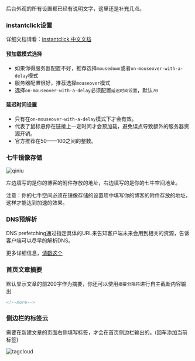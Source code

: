后台外观的所有设置都已经有说明文字，这里还是补充几点。

### instantclick设置

详细文档请看：[instantclick 中文文档](https://www.ihewro.com/archives/515/)

#### 预加载模式选择

* 如果你得服务器配置不好，推荐选择`mousedown`或者`on-mouseover-with-a-delay`模式
* 服务器配置很好，推荐选择`mouseover`模式
* 选择`on-mouseover-with-a-delay`必须配置`延迟时间设置`，默认`70`

#### 延迟时间设置

* 只有在`on-mouseover-with-a-delay`模式下才会有效。
* 代表了鼠标悬停在链接上一定时间才会预加载，避免误点导致额外的服务器资源开销。
* 官方推荐在50——100之间的整数。

### 七牛镜像存储

![qiniu](https://ihewrocdn.b0.upaiyun.com/img/qiniui.png)

左边填写的是你的博客的附件存放的地址，右边填写的是你的七牛空间地址。

注意：你的七牛空间必须在镜像存储的设置项中填写你的博客的附件存放的地址，这样才能达到加速的效果。

### DNS预解析

DNS prefetching通过指定具体的URL来告知客户端未来会用到相关的资源，告诉客户端可以尽早的解析DNS。

更多详细信息，[请戳这个](https://www.linpx.com/p/small-practice-of-prefetching-dns.html)

### 首页文章摘要

 默认显示文章的前200字作为摘要，你还可以使用`摘要分隔符`进行自主截断内容输出
```markdown
<!--more-->
```

### 侧边栏的标签云

需要在新建文章的页面右侧填写标签，才会在首页侧边栏输出的。(回车添加当前标签)

![tagcloud](https://ihewrocdn.b0.upaiyun.com/img/tag.png)

